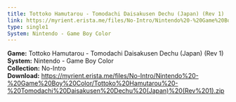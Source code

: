 ```yaml
---
title: Tottoko Hamutarou - Tomodachi Daisakusen Dechu (Japan) (Rev 1)
link: https://myrient.erista.me/files/No-Intro/Nintendo%20-%20Game%20Boy%20Color/Tottoko%20Hamutarou%20-%20Tomodachi%20Daisakusen%20Dechu%20(Japan)%20(Rev%201).zip
type: single1
System: Nintendo - Game Boy Color
---
```

<b>Game:</b> Tottoko Hamutarou - Tomodachi Daisakusen Dechu (Japan) (Rev 1)<br>
<b>System:</b> Nintendo - Game Boy Color<br>
<b>Collection:</b> No-Intro<br>
<b>Download:</b> https://myrient.erista.me/files/No-Intro/Nintendo%20-%20Game%20Boy%20Color/Tottoko%20Hamutarou%20-%20Tomodachi%20Daisakusen%20Dechu%20(Japan)%20(Rev%201).zip